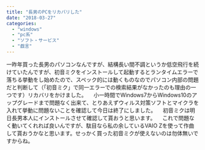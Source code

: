 ```yaml
---
title: "長男のPCをリカバリした"
date: "2018-03-27"
categories: 
  - "windows"
  - "pc系"
  - "ソフト・サービス"
  - "戯言"
---
```


一昨年買った長男のパソコンなんですが、結構長い間不調というか低空飛行を続けていたんですが、初音ミクをインストールして起動するとランタイムエラーで落ちる挙動をし始めたので、スペック的には動くものなのでパソコン内部の問題だと判断して（「初音ミク」で同一エラーでの検索結果がなかったのも理由の一つです）リカバリをかけました。 　小一時間でWindows7からWindows10のアップグレードまで問題なく出来て、とりあえずウィルス対策ソフトとマイクラを入れて挙動に問題ないことを確認して今日は終了にしました。 　初音ミクは明日長男本人にインストールさせて確認して貰おうと思います。 　これで問題なく動いてくれれば良いんですが、駄目なら私の余しているVAIO Zを使って作曲して貰おうかなと思います。せっかく買った初音ミクが使えないのは勿体無いですからね。
